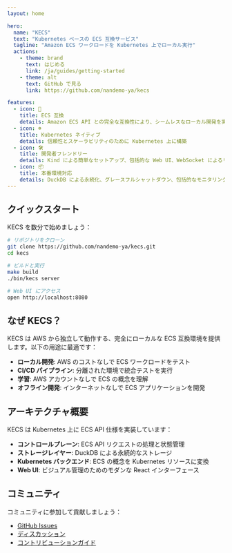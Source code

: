 ```yaml
---
layout: home

hero:
  name: "KECS"
  text: "Kubernetes ベースの ECS 互換サービス"
  tagline: "Amazon ECS ワークロードを Kubernetes 上でローカル実行"
  actions:
    - theme: brand
      text: はじめる
      link: /ja/guides/getting-started
    - theme: alt
      text: GitHub で見る
      link: https://github.com/nandemo-ya/kecs

features:
  - icon: 🚀
    title: ECS 互換
    details: Amazon ECS API との完全な互換性により、シームレスなローカル開発を実現
  - icon: ☸️
    title: Kubernetes ネイティブ
    details: 信頼性とスケーラビリティのために Kubernetes 上に構築
  - icon: 🛠️
    title: 開発者フレンドリー
    details: Kind による簡単なセットアップ、包括的な Web UI、WebSocket によるリアルタイム更新
  - icon: 📦
    title: 本番環境対応
    details: DuckDB による永続化、グレースフルシャットダウン、包括的なモニタリング
---
```


## クイックスタート

KECS を数分で始めましょう：

```bash
# リポジトリをクローン
git clone https://github.com/nandemo-ya/kecs.git
cd kecs

# ビルドと実行
make build
./bin/kecs server

# Web UI にアクセス
open http://localhost:8080
```

## なぜ KECS？

KECS は AWS から独立して動作する、完全にローカルな ECS 互換環境を提供します。以下の用途に最適です：

- **ローカル開発**: AWS のコストなしで ECS ワークロードをテスト
- **CI/CD パイプライン**: 分離された環境で統合テストを実行
- **学習**: AWS アカウントなしで ECS の概念を理解
- **オフライン開発**: インターネットなしで ECS アプリケーションを開発

## アーキテクチャ概要

KECS は Kubernetes 上に ECS API 仕様を実装しています：

- **コントロールプレーン**: ECS API リクエストの処理と状態管理
- **ストレージレイヤー**: DuckDB による永続的なストレージ
- **Kubernetes バックエンド**: ECS の概念を Kubernetes リソースに変換
- **Web UI**: ビジュアル管理のためのモダンな React インターフェース

## コミュニティ

コミュニティに参加して貢献しましょう：

- [GitHub Issues](https://github.com/nandemo-ya/kecs/issues)
- [ディスカッション](https://github.com/nandemo-ya/kecs/discussions)
- [コントリビューションガイド](/ja/development/contributing)